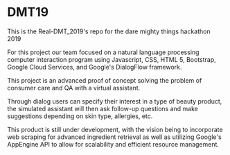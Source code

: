 # DMT19
This is the Real-DMT_2019's repo for the dare mighty things hackathon 2019

For this project our team focused on a natural language processing computer interaction program using Javascript, CSS, HTML 5, Bootstrap, Google Cloud Services, and Google's DialogFlow framework. 

This project is an advanced proof of concept solving the problem of consumer care and QA with a virtual assistant. 

Through dialog users can specify their interest in a type of beauty product, the simulated assistant will then ask follow-up questions and make suggestions depending on skin type, allergies, etc. 

This product is still under development, with the vision being to incorporate web scraping for advanced ingredient retrieval as well as utilizing Google's AppEngine API to allow for scalability and efficient resource management. 
